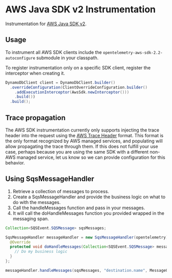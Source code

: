 # AWS Java SDK v2 Instrumentation

Instrumentation for [AWS Java SDK v2](https://github.com/aws/aws-sdk-java-v2).

## Usage

To instrument all AWS SDK clients include the `opentelemetry-aws-sdk-2.2-autoconfigure` submodule in your classpath.

To register instrumentation only on a specific SDK client, register the interceptor when creating it.

```java
DynamoDbClient client = DynamoDbClient.builder()
  .overrideConfiguration(ClientOverrideConfiguration.builder()
    .addExecutionInterceptor(AwsSdk.newInterceptor()))
    .build())
  .build();
```

## Trace propagation

The AWS SDK instrumentation currently only supports injecting the trace header into the request
using the [AWS Trace Header](https://docs.aws.amazon.com/xray/latest/devguide/xray-concepts.html#xray-concepts-tracingheader) format.
This format is the only format recognized by AWS managed services, and populating will allow
propagating the trace through them. If this does not fulfill your use case, perhaps because you are
using the same SDK with a different non-AWS managed service, let us know so we can provide
configuration for this behavior.

## Using SqsMessageHandler

1. Retrieve a collection of messages to process.
2. Create a SqsMessageHandler and provide the business logic on what to do with the messages.
3. Call the handleMessages function and pass in your messages.
4. It will call the doHandleMessages function you provided wrapped in the messaging span.

```java
Collection<SQSEvent.SQSMessage> sqsMessages;

SqsMessageHandler messageHandler = new SqsMessageHandler(opentelemetry) {
  @Override
  protected void doHandleMessages(Collection<SQSEvent.SQSMessage> messages) {
    // Do my business logic
  }
};

messageHandler.handleMessages(sqsMessages, "destination.name", MessageOperation.RECEIVE);
```
